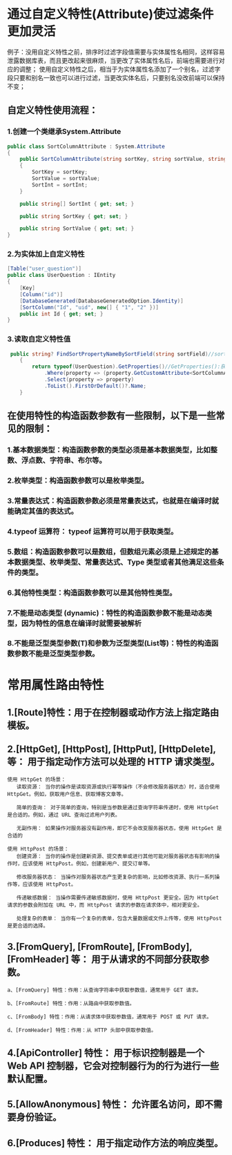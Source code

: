 # 通过自定义特性(Attribute)使过滤条件更加灵活
   例子：没用自定义特性之前，排序时过滤字段值需要与实体属性名相同，这样容易泄露数据库表，而且更改起来很麻烦，当更改了实体属性名后，前端也需要进行对应的调整；
       使用自定义特性之后，相当于为实体属性名添加了一个别名，过滤字段只要和别名一致也可以进行过滤，当更改实体名后，只要别名没改前端可以保持不变；
## 自定义特性使用流程：
### 1.创建一个类继承System.Attribute
```C#
public class SortColumnAttribute : System.Attribute
{
    public SortColumnAttribute(string sortKey, string sortValue, string[] sortInt = null)
    {
        SortKey = sortKey;
        SortValue = sortValue;
        SortInt = sortInt;
    }

    public string[] SortInt { get; set; }

    public string SortKey { get; set; }

    public string SortValue { get; set; }
}
```
### 2.为实体加上自定义特性
```C#
[Table("user_question")]
public class UserQuestion : IEntity
{
    [Key]
    [Column("id")]
    [DatabaseGenerated(DatabaseGeneratedOption.Identity)]
    [SortColumn("Id", "uid", new[] { "1", "2" })]
    public int Id { get; set; }
}
```
### 3.读取自定义特性值
```C#
 public string? FindSortPropertyNameBySortField(string sortField)//sortField 排序字段
    {
        return typeof(UserQuestion).GetProperties()//GetProperties():获取类的所有属性
            .Where(property => (property.GetCustomAttribute<SortColumnAttribute>()?.SortInt.Where(i => i.Equals(sortField))).Any())//.GetCustomAttribute<SortColumnAttribute>()：获取SortColumnAttribute特性的值
            .Select(property => property)
            .ToList().FirstOrDefault()?.Name;
    }
```
## 在使用特性的构造函数参数有一些限制，以下是一些常见的限制：
### 1.基本数据类型：构造函数参数的类型必须是基本数据类型，比如整数、浮点数、字符串、布尔等。
### 2.枚举类型：构造函数参数可以是枚举类型。
### 3.常量表达式：构造函数参数必须是常量表达式，也就是在编译时就能确定其值的表达式。
### 4.typeof 运算符： typeof 运算符可以用于获取类型。
### 5.数组：构造函数参数可以是数组，但数组元素必须是上述规定的基本数据类型、枚举类型、常量表达式、Type 类型或者其他满足这些条件的类型。
### 6.其他特性类型：构造函数参数可以是其他特性类型。
### 7.不能是动态类型 (dynamic)：特性的构造函数参数不能是动态类型，因为特性的信息在编译时就需要被解析
### 8.不能是泛型类型参数(T)和参数为泛型类型(List<T>等)：特性的构造函数参数不能是泛型类型参数。
# 常用属性路由特性
## 1.[Route]特性：用于在控制器或动作方法上指定路由模板。
## 2.[HttpGet], [HttpPost], [HttpPut], [HttpDelete], 等： 用于指定动作方法可以处理的 HTTP 请求类型。
```
使用 HttpGet 的场景：
   读取资源： 当你的操作是读取资源或执行幂等操作（不会修改服务器状态）时，适合使用 HttpGet。例如，获取用户信息、获取博客文章等。
   
   简单的查询： 对于简单的查询，特别是当参数是通过查询字符串传递时，使用 HttpGet 是合适的。例如，通过 URL 查询过滤用户列表。
   
   无副作用： 如果操作对服务器没有副作用，即它不会改变服务器状态，使用 HttpGet 是合适的

使用 HttpPost 的场景：
   创建资源： 当你的操作是创建新资源、提交表单或进行其他可能对服务器状态有影响的操作时，应该使用 HttpPost。例如，创建新用户、提交订单等。
   
   修改服务器状态： 当操作对服务器状态产生更复杂的影响，比如修改资源、执行一系列操作等，应该使用 HttpPost。
   
   传递敏感数据： 当操作需要传递敏感数据时，使用 HttpPost 更安全。因为 HttpGet 请求的参数会附加在 URL 中，而 HttpPost 请求的参数在请求体中，相对更安全。
   
   处理复杂的表单： 当你有一个复杂的表单，包含大量数据或文件上传等，使用 HttpPost 是更合适的选择。
```
## 3.[FromQuery], [FromRoute], [FromBody], [FromHeader] 等： 用于从请求的不同部分获取参数。
```
a、[FromQuery] 特性：作用：从查询字符串中获取参数值，通常用于 GET 请求。

b、[FromRoute] 特性：作用：从路由中获取参数值。

c、[FromBody] 特性：作用：从请求体中获取参数值，通常用于 POST 或 PUT 请求。

d、[FromHeader] 特性：作用：从 HTTP 头部中获取参数值。
```
## 4.[ApiController] 特性： 用于标识控制器是一个 Web API 控制器，它会对控制器行为的行为进行一些默认配置。
## 5.[AllowAnonymous] 特性： 允许匿名访问，即不需要身份验证。
## 6.[Produces] 特性： 用于指定动作方法的响应类型。

